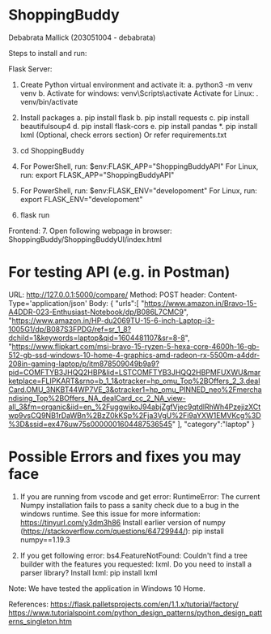 # ShoppingBuddy

Debabrata Mallick (203051004 - debabrata)



Steps to install and run:

Flask Server:
1. Create Python virtual environment and activate it:
    a.  python3 -m venv venv
    b.  Activate for windows: 
            venv\Scripts\activate
        Activate for Linux:
            . venv/bin/activate

2. Install packages 
    a. pip install flask
    b. pip install requests
    c. pip install beautifulsoup4
    d. pip install flask-cors 
    e. pip install pandas
    *. pip install lxml (Optional, check errors section)
    Or refer requirements.txt

3. cd ShoppingBuddy
4. For PowerShell, run:
       $env:FLASK_APP="ShoppingBuddyAPI"
   For Linux, run:
       export FLASK_APP="ShoppingBuddyAPI"
5. For PowerShell, run:
       $env:FLASK_ENV="developoment"
   For Linux, run:
       export FLASK_ENV="developoment"

6. flask run

Frontend:
7. Open following webpage in browser: ShoppingBuddy/ShoppingBuddyUI/index.html


For testing API (e.g. in Postman)
=============================================
URL: http://127.0.0.1:5000/compare/
Method: POST
header: Content-Type='application/json'
Body:
{
    "urls":[
        "https://www.amazon.in/Bravo-15-A4DDR-023-Enthusiast-Notebook/dp/B086L7CMC9",
        "https://www.amazon.in/HP-du2069TU-15-6-inch-Laptop-i3-1005G1/dp/B087S3FPDG/ref=sr_1_8?dchild=1&keywords=laptop&qid=1604481107&sr=8-8",
        "https://www.flipkart.com/msi-bravo-15-ryzen-5-hexa-core-4600h-16-gb-512-gb-ssd-windows-10-home-4-graphics-amd-radeon-rx-5500m-a4ddr-208in-gaming-laptop/p/itm878509049b9a9?pid=COMFTYB3JHQQ2HBP&lid=LSTCOMFTYB3JHQQ2HBPMFUXWU&marketplace=FLIPKART&srno=b_1_1&otracker=hp_omu_Top%2BOffers_2_3.dealCard.OMU_3NKBT44WP7VE_3&otracker1=hp_omu_PINNED_neo%2Fmerchandising_Top%2BOffers_NA_dealCard_cc_2_NA_view-all_3&fm=organic&iid=en_%2FuggwikoJ94abjZgfVjec9qtdlRhWh4PzejizXCtwp9vsCQ9NB1rDaWBn%2BzZ0kKSp%2Fja3VgU%2Fi9aYXW1EMVKcg%3D%3D&ssid=ex476uw75s0000001604487536545"
    ],
    "category":"laptop"
}


Possible Errors and fixes you may face
=====================================
1. If you are running from vscode and get error:
   RuntimeError: The current Numpy installation fails to pass a sanity check due to a bug in the windows runtime. See this issue for more information: https://tinyurl.com/y3dm3h86
   Install earlier version of numpy (https://stackoverflow.com/questions/64729944/):
   pip install numpy==1.19.3

2. If you get following error:
   bs4.FeatureNotFound: Couldn't find a tree builder with the features you requested: lxml. Do you need to install a parser library?
   Install lxml:
   pip install lxml 


Note: We have tested the application in Windows 10 Home.


References:
https://flask.palletsprojects.com/en/1.1.x/tutorial/factory/
https://www.tutorialspoint.com/python_design_patterns/python_design_patterns_singleton.htm
